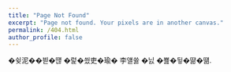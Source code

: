 ```yaml
---
title: "Page Not Found"
excerpt: "Page not found. Your pixels are in another canvas."
permalink: /404.html
author_profile: false
---
```


�슂泥��븯�떊 �럹�씠吏�瑜� 李얠쓣 �닔 �뾾�뒿�땲�떎.

<script>
    var GOOG_FIXURL_LANG = 'en';
    var GOOG_FIXURL_SITE = 'https://ktds-dev.gitlab.io'
</script>